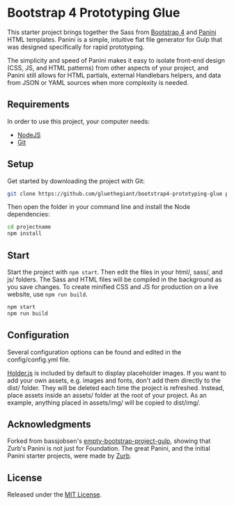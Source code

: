 # Bootstrap 4 Prototyping Glue

This starter project brings together the Sass from [Bootstrap 4](http://v4-alpha.getbootstrap.com/) and [Panini](https://github.com/zurb/panini) HTML templates. Panini is a simple, intuitive flat file generator for Gulp that was designed specifically for rapid prototyping.

The simplicity and speed of Panini makes it easy to isolate front-end design (CSS, JS, and HTML patterns) from other aspects of your project, and Panini still allows for HTML partials, external Handlebars helpers, and data from JSON or YAML sources when more complexity is needed.

## Requirements

In order to use this project, your computer needs:

- [NodeJS](https://nodejs.org/en/)
- [Git](https://git-scm.com/)

## Setup

Get started by downloading the project with Git:

```bash
git clone https://github.com/gluethegiant/bootstrap4-prototyping-glue projectname
```

Then open the folder in your command line and install the Node dependencies:

```bash
cd projectname
npm install
```

## Start

Start the project with `npm start`. Then edit the files in your html/, sass/, and js/ folders. The Sass and HTML files will be compiled in the background as you save changes. To create minified CSS and JS for production on a live website, use `npm run build`.

```bash
npm start
npm run build
```

## Configuration

Several configuration options can be found and edited in the config/config.yml file.

[Holder.js](https://github.com/imsky/holder/) is included by default to display placeholder images. If you want to add your own assets, e.g. images and fonts, don't add them directly to the dist/ folder. They will be deleted each time the project is refreshed. Instead, place assets inside an assets/ folder at the root of your project. As an example, anything placed in assets/img/ will be copied to dist/img/.

## Acknowledgments

Forked from bassjobsen's [empty-bootstrap-project-gulp](https://github.com/bassjobsen/empty-bootstrap-project-gulp), showing that Zurb's Panini is not just for Foundation. The great Panini, and the initial Panini starter projects, were made by [Zurb](https://github.com/zurb).

## License

Released under the [MIT License](https://opensource.org/licenses/MIT).
